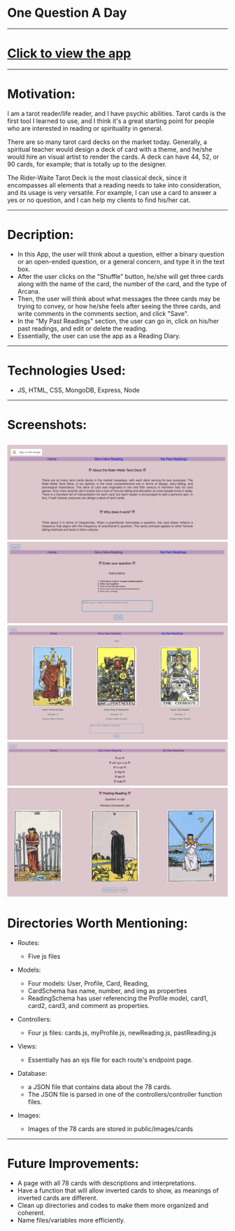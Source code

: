 # One Question A Day
-------------------------------------------------------
# [Click to view the app](https://unit2summer.herokuapp.com/)
-------------------------------------------------------
# Motivation: 
  I am a tarot reader/life reader, and I have psychic abilities. Tarot cards is the first tool I learned to use, and I think it's a great starting point for people who are interested in reading or spirituality in general. 

  There are so many tarot card decks on the market today. Generally, a spiritual teacher would design a deck of card with a theme, and he/she would hire an visual artist to render the cards. A deck can have 44, 52, or 90 cards, for example; that is totally up to the designer.

  The Rider-Waite Tarot Deck is the most classical deck, since it encompasses all elements that a reading needs to take into consideration, and its usage is very versatile. For example, I can use a card to answer a yes or no question, and I can help my clients to find his/her cat. 


-------------------------------------------------------
# Decription: 
- In this App, the user will think about a question, either a binary question or an open-ended question, or a general concern, and type it in the text box. 
- After the user clicks on the "Shuffle" button, he/she will get three cards along with the name of the card, the number of the card, and the type of Arcana. 
- Then, the user will think about what messages the three cards may be trying to convey, or how he/she feels after seeing the three cards, and write comments in the comments section, and click "Save".
- In the "My Past Readings" section, the user can go in, click on his/her past readings, and edit or delete the reading. 
- Essentially, the user can use the app as a Reading Diary. 

-------------------------------------------------------

# Technologies Used: 
- JS, HTML, CSS, MongoDB, Express, Node

-------------------------------------------------------
 # Screenshots:
![Home Page](./ReadMe_screenshots/Index.png)
![GetANewReading](./ReadMe_screenshots/EnterQuestion.png)
![PastReadingIndex](./ReadMe_screenshots/GetResult.png)
![PastReadingEdit](./ReadMe_screenshots/PastReadingsList.png)
![EditDeletePastReading](./ReadMe_screenshots/EditDeletePastReading.png)
-------------------------------------------------------
# Directories Worth Mentioning:

- Routes: 
  - Five js files
  
- Models:
  - Four models: User, Profile, Card, Reading, 
  - CardSchema has name, number, and img as properties
  - ReadingSchema has user referencing the Profile model, card1, card2, card3, and comment as properties. 

- Controllers:
  - Four js files: cards.js, myProfile.js, newReading.js, pastReading.js

- Views:
  - Essentially has an ejs file  for each route's endpoint page.

- Database:
  - a JSON file that contains data about the 78 cards.
  - The JSON file is parsed in one of the controllers/controller function files.
  
- Images:
  - Images of the 78 cards are stored in public/images/cards
  

-------------------------------------------------------
# Future Improvements:
- A page with all 78 cards with descriptions and interpretations.
- Have a function that will allow inverted cards to show, as meanings of inverted cards are different. 
- Clean up directories and codes to make them more organized and coherent. 
- Name files/variables more efficiently. 
  
